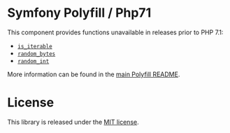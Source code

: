 Symfony Polyfill / Php71
========================

This component provides functions unavailable in releases prior to PHP 7.1:

- [`is_iterable`](http://php.net/is_iterable)
- [`random_bytes`](http://php.net/manual/en/function.random-bytes.php)
- [`random_int`](http://php.net/manual/en/function.random-int.php)

More information can be found in the
[main Polyfill README](https://github.com/symfony/polyfill/blob/master/README.md).

License
=======

This library is released under the [MIT license](LICENSE).
